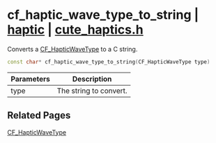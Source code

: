 # cf_haptic_wave_type_to_string | [haptic](https://github.com/RandyGaul/cute_framework/blob/master/docs/haptic/README.md) | [cute_haptics.h](https://github.com/RandyGaul/cute_framework/blob/master/include/cute_haptics.h)

Converts a [CF_HapticWaveType](https://github.com/RandyGaul/cute_framework/blob/master/docs/haptic/cf_hapticwavetype.md) to a C string.

```cpp
const char* cf_haptic_wave_type_to_string(CF_HapticWaveType type)
```

Parameters | Description
--- | ---
type | The string to convert.

## Related Pages

[CF_HapticWaveType](https://github.com/RandyGaul/cute_framework/blob/master/docs/haptic/cf_hapticwavetype.md)  

